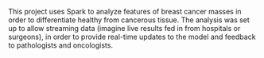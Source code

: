 This project uses Spark to analyze features of breast cancer masses in order to differentiate healthy from cancerous tissue.  The analysis was set up to allow streaming data (imagine live results fed in from hospitals or surgeons), in order to provide real-time updates to the model and feedback to pathologists and oncologists.
